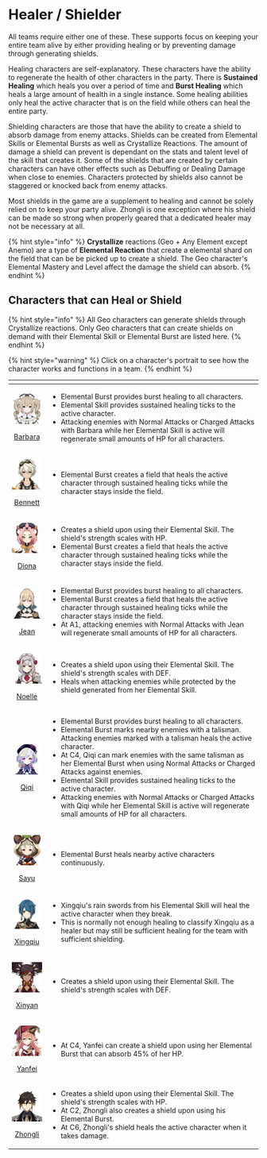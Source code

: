 # Healer / Shielder

All teams require either one of these. These supports focus on keeping your entire team alive by either providing healing or by preventing damage through generating shields.

Healing characters are self-explanatory. These characters have the ability to regenerate the health of other characters in the party. There is **Sustained Healing** which heals you over a period of time and **Burst Healing** which heals a large amount of health in a single instance. Some healing abilities only heal the active character that is on the field while others can heal the entire party.

Shielding characters are those that have the ability to create a shield to absorb damage from enemy attacks. Shields can be created from Elemental Skills or Elemental Bursts as well as Crystallize Reactions. The amount of damage a shield can prevent is dependant on the stats and talent level of the skill that creates it. Some of the shields that are created by certain characters can have other effects such as Debuffing or Dealing Damage when close to enemies. Characters protected by shields also cannot be staggered or knocked back from enemy attacks.

Most shields in the game are a supplement to healing and cannot be solely relied on to keep your party alive. Zhongli is one exception where his shield can be made so strong when properly geared that a dedicated healer may not be necessary at all.

{% hint style="info" %}
**Crystallize** reactions \(Geo + Any Element except Anemo\) are a type of **Elemental Reaction** that create a elemental shard on the field that can be be picked up to create a shield. The Geo character's Elemental Mastery and Level affect the damage the shield can absorb.
{% endhint %}

## Characters that can Heal or Shield

{% hint style="info" %}
All Geo characters can generate shields through Crystallize reactions. Only Geo characters that can create shields on demand with their Elemental Skill or Elemental Burst are listed here.
{% endhint %}

{% hint style="warning" %}
Click on a character's portrait to see how the character works and functions in a team.
{% endhint %}

<table>
  <thead>
    <tr>
      <th style="text-align:center"></th>
      <th style="text-align:left"></th>
    </tr>
  </thead>
  <tbody>
    <tr>
      <td style="text-align:center">
        <p><a href="../../characters/hydro/barbara.md"><img src="../../.gitbook/assets/ui_avataricon_barbara.png" alt/> </a>
        </p>
        <p><a href="../../characters/hydro/barbara.md">Barbara</a>
        </p>
      </td>
      <td style="text-align:left">
        <ul>
          <li>Elemental Burst provides burst healing to all characters.</li>
          <li>Elemental Skill provides sustained healing ticks to the active character.</li>
          <li>Attacking enemies with Normal Attacks or Charged Attacks with Barbara
            while her Elemental Skill is active will regenerate small amounts of HP
            for all characters.</li>
        </ul>
      </td>
    </tr>
    <tr>
      <td style="text-align:center">
        <p><a href="../../characters/pyro/bennett.md"><img src="../../.gitbook/assets/ui_avataricon_bennett.png" alt/> </a>
        </p>
        <p><a href="../../characters/pyro/bennett.md">Bennett</a>
        </p>
      </td>
      <td style="text-align:left">
        <ul>
          <li>Elemental Burst creates a field that heals the active character through
            sustained healing ticks while the character stays inside the field.</li>
        </ul>
      </td>
    </tr>
    <tr>
      <td style="text-align:center">
        <p><a href="../../characters/cryo/diona.md"><img src="../../.gitbook/assets/ui_avataricon_diona.png" alt/> </a>
        </p>
        <p><a href="../../characters/cryo/diona.md">Diona</a>
        </p>
      </td>
      <td style="text-align:left">
        <ul>
          <li>Creates a shield upon using their Elemental Skill. The shield&apos;s strength
            scales with HP.</li>
          <li>Elemental Burst creates a field that heals the active character through
            sustained healing ticks while the character stays inside the field.</li>
        </ul>
      </td>
    </tr>
    <tr>
      <td style="text-align:center">
        <p><a href="../../characters/anemo/jean.md"><img src="../../.gitbook/assets/ui_avataricon_jean.png" alt/> </a>
        </p>
        <p><a href="../../characters/anemo/jean.md">Jean</a>
        </p>
      </td>
      <td style="text-align:left">
        <ul>
          <li>Elemental Burst provides burst healing to all characters.</li>
          <li>Elemental Burst creates a field that heals the active character through
            sustained healing ticks while the character stays inside the field.</li>
          <li>At A1, attacking enemies with Normal Attacks with Jean will regenerate
            small amounts of HP for all characters.</li>
        </ul>
      </td>
    </tr>
    <tr>
      <td style="text-align:center">
        <p><a href="../../characters/geo/noelle.md"><img src="../../.gitbook/assets/ui_avataricon_noelle.png" alt/> </a>
        </p>
        <p><a href="../../characters/geo/noelle.md">Noelle</a>
        </p>
      </td>
      <td style="text-align:left">
        <ul>
          <li>Creates a shield upon using their Elemental Skill. The shield&apos;s strength
            scales with DEF.</li>
          <li>Heals when attacking enemies while protected by the shield generated from
            her Elemental Skill.</li>
        </ul>
        <p></p>
      </td>
    </tr>
    <tr>
      <td style="text-align:center">
        <p><a href="../../characters/cryo/qiqi.md"><img src="../../.gitbook/assets/ui_avataricon_qiqi.png" alt/> </a>
        </p>
        <p><a href="../../characters/cryo/qiqi.md">Qiqi</a>
        </p>
      </td>
      <td style="text-align:left">
        <ul>
          <li>Elemental Burst provides burst healing to all characters.</li>
          <li>Elemental Burst marks nearby enemies with a talisman. Attacking enemies
            marked with a talisman heals the active character.</li>
          <li>At C4, Qiqi can mark enemies with the same talisman as her Elemental Burst
            when using Normal Attacks or Charged Attacks against enemies.</li>
          <li>Elemental Skill provides sustained healing ticks to the active character.</li>
          <li>Attacking enemies with Normal Attacks or Charged Attacks with Qiqi while
            her Elemental Skill is active will regenerate small amounts of HP for all
            characters.</li>
        </ul>
      </td>
    </tr>
    <tr>
      <td style="text-align:center">
        <p><a href="../../characters/anemo/sayu.md"><img src="../../.gitbook/assets/ui_avataricon_sayu.png" alt/> </a>
        </p>
        <p><a href="../../characters/anemo/sayu.md">Sayu</a>
        </p>
      </td>
      <td style="text-align:left">
        <ul>
          <li>Elemental Burst heals nearby active characters continuously.</li>
        </ul>
      </td>
    </tr>
    <tr>
      <td style="text-align:center">
        <p><a href="../../characters/hydro/xingqiu.md"><img src="../../.gitbook/assets/ui_avataricon_xingqiu.png" alt/> </a>
        </p>
        <p><a href="../../characters/hydro/xingqiu.md">Xingqiu</a>
        </p>
      </td>
      <td style="text-align:left">
        <ul>
          <li>Xingqiu&apos;s rain swords from his Elemental Skill will heal the active
            character when they break.</li>
          <li>This is normally not enough healing to classify Xingqiu as a healer but
            may still be sufficient healing for the team with sufficient shielding.</li>
        </ul>
      </td>
    </tr>
    <tr>
      <td style="text-align:center">
        <p><a href="../../characters/pyro/xinyan.md"><img src="../../.gitbook/assets/ui_avataricon_xinyan.png" alt/> </a>
        </p>
        <p><a href="../../characters/pyro/xinyan.md">Xinyan</a>
        </p>
      </td>
      <td style="text-align:left">
        <ul>
          <li>Creates a shield upon using their Elemental Skill. The shield&apos;s strength
            scales with DEF.</li>
        </ul>
      </td>
    </tr>
    <tr>
      <td style="text-align:center">
        <p><a href="../../characters/pyro/yanfei.md"><img src="../../.gitbook/assets/ui_avataricon_yanfei.png" alt/> </a>
        </p>
        <p><a href="../../characters/pyro/yanfei.md">Yanfei</a>
        </p>
      </td>
      <td style="text-align:left">
        <ul>
          <li>At C4, Yanfei can create a shield upon using her Elemental Burst that
            can absorb 45% of her HP.</li>
        </ul>
      </td>
    </tr>
    <tr>
      <td style="text-align:center">
        <p><a href="../../characters/geo/zhongli.md"><img src="../../.gitbook/assets/ui_avataricon_zhongli.png" alt/> </a>
        </p>
        <p><a href="../../characters/geo/zhongli.md">Zhongli</a>
        </p>
      </td>
      <td style="text-align:left">
        <ul>
          <li>Creates a shield upon using their Elemental Skill. The shield&apos;s strength
            scales with HP.</li>
          <li>At C2, Zhongli also creates a shield upon using his Elemental Burst.</li>
          <li>At C6, Zhongli&apos;s shield heals the active character when it takes
            damage.</li>
        </ul>
      </td>
    </tr>
  </tbody>
</table>

